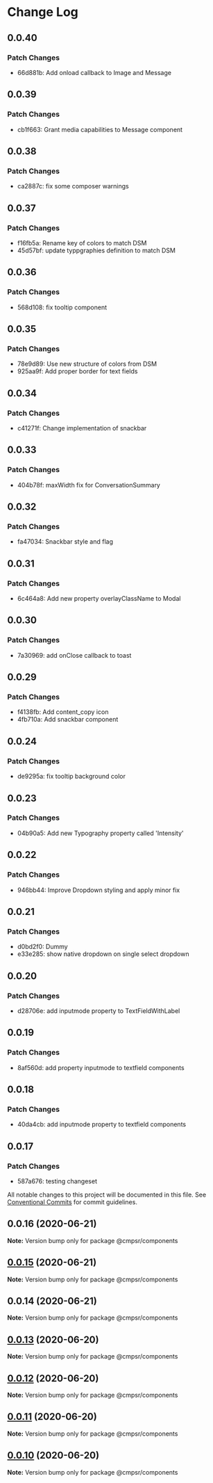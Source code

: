 # Change Log

## 0.0.40

### Patch Changes

- 66d881b: Add onload callback to Image and Message

## 0.0.39

### Patch Changes

- cb1f663: Grant media capabilities to Message component

## 0.0.38

### Patch Changes

- ca2887c: fix some composer warnings

## 0.0.37

### Patch Changes

- f16fb5a: Rename key of colors to match DSM
- 45d57bf: update typpgraphies definition to match DSM

## 0.0.36

### Patch Changes

- 568d108: fix tooltip component

## 0.0.35

### Patch Changes

- 78e9d89: Use new structure of colors from DSM
- 925aa9f: Add proper border for text fields

## 0.0.34

### Patch Changes

- c41271f: Change implementation of snackbar

## 0.0.33

### Patch Changes

- 404b78f: maxWidth fix for ConversationSummary

## 0.0.32

### Patch Changes

- fa47034: Snackbar style and flag

## 0.0.31

### Patch Changes

- 6c464a8: Add new property overlayClassName to Modal

## 0.0.30

### Patch Changes

- 7a30969: add onClose callback to toast

## 0.0.29

### Patch Changes

- f4138fb: Add content_copy icon
- 4fb710a: Add snackbar component

## 0.0.24

### Patch Changes

- de9295a: fix tooltip background color

## 0.0.23

### Patch Changes

- 04b90a5: Add new Typography property called 'Intensity'

## 0.0.22

### Patch Changes

- 946bb44: Improve Dropdown styling and apply minor fix

## 0.0.21

### Patch Changes

- d0bd2f0: Dummy
- e33e285: show native dropdown on single select dropdown

## 0.0.20

### Patch Changes

- d28706e: add inputmode property to TextFieldWithLabel

## 0.0.19

### Patch Changes

- 8af560d: add property inputmode to textfield components

## 0.0.18

### Patch Changes

- 40da4cb: add inputmode property to textfield components

## 0.0.17

### Patch Changes

- 587a676: testing changeset

All notable changes to this project will be documented in this file.
See [Conventional Commits](https://conventionalcommits.org) for commit guidelines.

## 0.0.16 (2020-06-21)

**Note:** Version bump only for package @cmpsr/components

## [0.0.15](https://github.com/cmpsr/composer/compare/v0.0.14...v0.0.15) (2020-06-21)

**Note:** Version bump only for package @cmpsr/components

## 0.0.14 (2020-06-21)

**Note:** Version bump only for package @cmpsr/components

## [0.0.13](https://github.com/cmpsr/composer/compare/v0.0.15...v0.0.13) (2020-06-20)

**Note:** Version bump only for package @cmpsr/components

## [0.0.12](https://github.com/cmpsr/composer/compare/v0.0.15...v0.0.12) (2020-06-20)

**Note:** Version bump only for package @cmpsr/components

## [0.0.11](https://github.com/cmpsr/composer/compare/v0.0.15...v0.0.11) (2020-06-20)

**Note:** Version bump only for package @cmpsr/components

## [0.0.10](https://github.com/cmpsr/composer/compare/v0.0.15...v0.0.10) (2020-06-20)

**Note:** Version bump only for package @cmpsr/components
